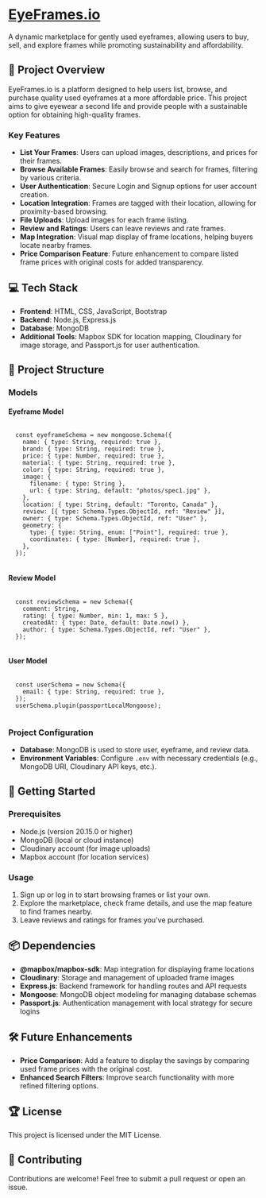 
<body>

  <h1><a href="https://eyeframes-io.onrender.com/eyeframes" target="_blank">EyeFrames.io</a></h1>

  <p>A dynamic marketplace for gently used eyeframes, allowing users to buy, sell, and explore frames while promoting sustainability and affordability.</p>

  <h2>🚀 Project Overview</h2>
  <p>EyeFrames.io is a platform designed to help users list, browse, and purchase quality used eyeframes at a more affordable price. This project aims to give eyewear a second life and provide people with a sustainable option for obtaining high-quality frames.</p>

  <h3>Key Features</h3>
  <ul>
    <li><strong>List Your Frames</strong>: Users can upload images, descriptions, and prices for their frames.</li>
    <li><strong>Browse Available Frames</strong>: Easily browse and search for frames, filtering by various criteria.</li>
    <li><strong>User Authentication</strong>: Secure Login and Signup options for user account creation.</li>
    <li><strong>Location Integration</strong>: Frames are tagged with their location, allowing for proximity-based browsing.</li>
    <li><strong>File Uploads</strong>: Upload images for each frame listing.</li>
    <li><strong>Review and Ratings</strong>: Users can leave reviews and rate frames.</li>
    <li><strong>Map Integration</strong>: Visual map display of frame locations, helping buyers locate nearby frames.</li>
    <li><strong>Price Comparison Feature</strong>: Future enhancement to compare listed frame prices with original costs for added transparency.</li>
  </ul>

  <h2>💻 Tech Stack</h2>
  <ul>
    <li><strong>Frontend</strong>: HTML, CSS, JavaScript, Bootstrap</li>
    <li><strong>Backend</strong>: Node.js, Express.js</li>
    <li><strong>Database</strong>: MongoDB</li>
    <li><strong>Additional Tools</strong>: Mapbox SDK for location mapping, Cloudinary for image storage, and Passport.js for user authentication.</li>
  </ul>

  <h2>📁 Project Structure</h2>

  <h3>Models</h3>
  <h4>Eyeframe Model</h4>
  <pre><code>
  const eyeframeSchema = new mongoose.Schema({
    name: { type: String, required: true },
    brand: { type: String, required: true },
    price: { type: Number, required: true },
    material: { type: String, required: true },
    color: { type: String, required: true },
    image: {
      filename: { type: String },
      url: { type: String, default: "photos/spec1.jpg" },
    },
    location: { type: String, default: "Toronto, Canada" },
    review: [{ type: Schema.Types.ObjectId, ref: "Review" }],
    owner: { type: Schema.Types.ObjectId, ref: "User" },
    geometry: {
      type: { type: String, enum: ["Point"], required: true },
      coordinates: { type: [Number], required: true },
    },
  });
  </code></pre>

  <h4>Review Model</h4>
  <pre><code>
  const reviewSchema = new Schema({
    comment: String,
    rating: { type: Number, min: 1, max: 5 },
    createdAt: { type: Date, default: Date.now() },
    author: { type: Schema.Types.ObjectId, ref: "User" },
  });
  </code></pre>

  <h4>User Model</h4>
  <pre><code>
  const userSchema = new Schema({
    email: { type: String, required: true },
  });
  userSchema.plugin(passportLocalMongoose);
  </code></pre>

  <h3>Project Configuration</h3>
  <ul>
    <li><strong>Database</strong>: MongoDB is used to store user, eyeframe, and review data.</li>
    <li><strong>Environment Variables</strong>: Configure <code>.env</code> with necessary credentials (e.g., MongoDB URI, Cloudinary API keys, etc.).</li>
  </ul>

  <h2>🚀 Getting Started</h2>

  <h3>Prerequisites</h3>
  <ul>
    <li>Node.js (version 20.15.0 or higher)</li>
    <li>MongoDB (local or cloud instance)</li>
    <li>Cloudinary account (for image uploads)</li>
    <li>Mapbox account (for location services)</li>
  </ul>

  <h3>Usage</h3>
  <ol>
    <li>Sign up or log in to start browsing frames or list your own.</li>
    <li>Explore the marketplace, check frame details, and use the map feature to find frames nearby.</li>
    <li>Leave reviews and ratings for frames you've purchased.</li>
  </ol>

  <h2>📦 Dependencies</h2>
  <ul>
    <li><strong>@mapbox/mapbox-sdk</strong>: Map integration for displaying frame locations</li>
    <li><strong>Cloudinary</strong>: Storage and management of uploaded frame images</li>
    <li><strong>Express.js</strong>: Backend framework for handling routes and API requests</li>
    <li><strong>Mongoose</strong>: MongoDB object modeling for managing database schemas</li>
    <li><strong>Passport.js</strong>: Authentication management with local strategy for secure logins</li>
  </ul>

  <h2>🛠 Future Enhancements</h2>
  <ul>
    <li><strong>Price Comparison</strong>: Add a feature to display the savings by comparing used frame prices with the original cost.</li>
    <li><strong>Enhanced Search Filters</strong>: Improve search functionality with more refined filtering options.</li>
  </ul>

  <h2>🏆 License</h2>
  <p>This project is licensed under the MIT License.</p>

  <h2>🤝 Contributing</h2>
  <p>Contributions are welcome! Feel free to submit a pull request or open an issue.</p>

</body>


